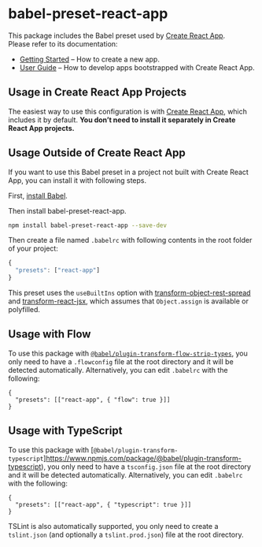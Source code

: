 # babel-preset-react-app

This package includes the Babel preset used by [Create React App](https://github.com/facebook/create-react-app).<br>
Please refer to its documentation:

* [Getting Started](https://github.com/facebook/create-react-app/blob/master/README.md#getting-started) – How to create a new app.
* [User Guide](https://github.com/facebook/create-react-app/blob/master/packages/react-scripts/template/README.md) – How to develop apps bootstrapped with Create React App.

## Usage in Create React App Projects

The easiest way to use this configuration is with [Create React App](https://github.com/facebook/create-react-app), which includes it by default. **You don’t need to install it separately in Create React App projects.**

## Usage Outside of Create React App

If you want to use this Babel preset in a project not built with Create React App, you can install it with following steps.

First, [install Babel](https://babeljs.io/docs/setup/).

Then install babel-preset-react-app.

```sh
npm install babel-preset-react-app --save-dev
```

Then create a file named `.babelrc` with following contents in the root folder of your project:

```js
{
  "presets": ["react-app"]
}
```

This preset uses the `useBuiltIns` option with [transform-object-rest-spread](http://babeljs.io/docs/plugins/transform-object-rest-spread/) and [transform-react-jsx](http://babeljs.io/docs/plugins/transform-react-jsx/), which assumes that `Object.assign` is available or polyfilled.

## Usage with Flow

To use this package with [`@babel/plugin-transform-flow-strip-types`](https://www.npmjs.com/package/@babel/plugin-transform-flow-strip-types), you only need to have a `.flowconfig` file at the root directory and it will be detected automatically. Alternatively, you can edit `.babelrc` with the following:

```
{
  "presets": [["react-app", { "flow": true }]]
}
```

## Usage with TypeScript

To use this package with [`@babel/plugin-transform-typescript`]https://www.npmjs.com/package/@babel/plugin-transform-typescript), you only need to have a `tsconfig.json` file at the root directory and it will be detected automatically. Alternatively, you can edit `.babelrc` with the following:

```
{
  "presets": [["react-app", { "typescript": true }]]
}
```

TSLint is also automatically supported, you only need to create a `tslint.json` (and optionally a `tslint.prod.json`) file at the root directory.
